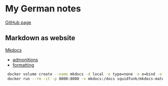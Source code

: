 # My German notes

[GitHub page](https://d45a74.github.io/deutsch/)

## Markdown as website

[Mkdocs](https://squidfunk.github.io/mkdocs-material/publishing-your-site/)

- [admonitions](https://squidfunk.github.io/mkdocs-material/reference/admonitions/#supported-types)
- [formatting](https://squidfunk.github.io/mkdocs-material/reference/formatting/#usage)

``` bash
 docker volume create --name mkdocs -d local -o type=none -o o=bind -o device="$PWD"
 docker run --rm -it -p 8000:8000 -v mkdocs:/docs squidfunk/mkdocs-material
```

